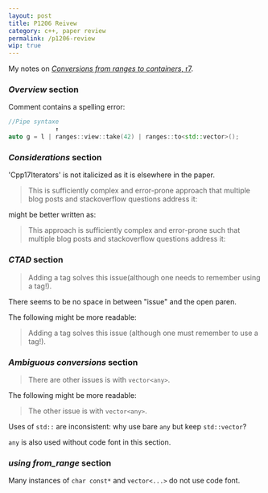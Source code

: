 ```yaml
---
layout: post
title: P1206 Reivew
category: c++, paper review
permalink: /p1206-review
wip: true
---
```


My notes on [_Conversions from ranges to containers_, r7](http://www.open-std.org/jtc1/sc22/wg21/docs/papers/2022/p1206r7.pdf).

<!-- {% include disclaimer.html %} -->

### _Overview_ section

Comment contains a spelling error:
```cpp
//Pipe syntaxe
             ↑
auto g = l | ranges::view::take(42) | ranges::to<std::vector>();
```

### _Considerations_ section

'Cpp17Iterators' is not italicized as it is elsewhere in the paper.

> This is sufficiently complex and error-prone approach that multiple blog posts and stackoverflow questions address it:

might be better written as:

> This approach is sufficiently complex and error-prone such that multiple blog posts and stackoverflow questions address it:

### _CTAD_ section

> Adding a tag solves this issue(although one needs to remember using a tag!).

There seems to be no space in between "issue" and the open paren.

The following might be more readable:

> Adding a tag solves this issue (although one must remember to use a tag!).

### _Ambiguous conversions_ section

> There are other issues is with `vector<any>`.

The following might be more readable:

> The other issue is with `vector<any>`.

Uses of `std::` are inconsistent: why use bare `any` but keep `std::vector`?

`any` is also used without code font in this section.

### _using from_range_ section

Many instances of `char const*` and `vector<...>` do not use code font.
